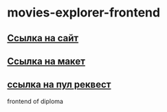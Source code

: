 # movies-explorer-frontend

## [Ссылка на сайт](https://movies.vova.nomoredomains.sbs/)
## [Ссылка на макет](https://disk.yandex.ru/d/pDrLTgTlZN6XOg)

## [ссылка на пул реквест](https://github.com/voldemar64/movies-explorer-frontend/pull/2#issue-1396884512)
frontend of diploma
